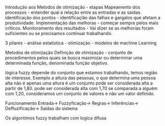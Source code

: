Introdução aos Metodos de otimização - etapas 
Mapeamento dos processos - entender qual a relação entre as entradas e as saidas.
identificação dos pontos - identificaçlão das falhas e gargalos que afetam a produtividade.
Implementação das melhoras - começar sempre pelos mais críticos.
Monitoramento dos resultados - Vai dizer se as melhorias foram suficientes ou se precisamos continuar trabalhando.

3 pilares - análise estatistica - otimização - modelos de machine Learning

Metodos de otimização
Definição de otimização - conjunto de procedimentos pelos quais se busca maximizar ou determinar uma determinada função, denominada função objetivo.

lógica fuzzy depende do conjunto que estamos trabalhando, temos região de interesse.
Exemplo a altura das pessoas, o que determina uma pessoa alta não é apenas uma altura é um conjunto pode ser considerada alta a partir de 1,80. 
pode ser considerada alta com 1,70 se comparada a alguém com 1,20, consideramos um conjunto de valores e não um valor definido.

Funcionamento 
Entrada-> Fuzzyficação-> Regras-> Inferências-> Deffuzificação-> Saidas do sistema 

Os algoritimos fuzzy trabalham com logica difusa 










